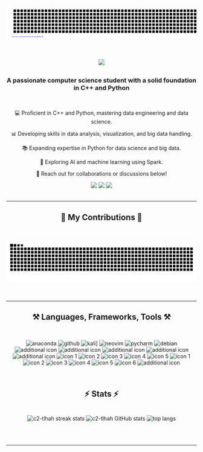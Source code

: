 ![gitartwork](gitartwork.svg)

<h1 align="center">
    <img src="https://readme-typing-svg.herokuapp.com/?font=Righteous&size=35&center=true&vCenter=true&width=500&height=70&duration=4000&lines=Hi+There!+👋;+I'm+Muhammad+Talha+Ramzan!;" />
</h1>

<h3 align="center">A passionate computer science student with a solid foundation in C++ and Python</h3>

<br/>

<div align="center">
 
💻 Proficient in C++ and Python, mastering data engineering and data science.

📊 Developing skills in data analysis, visualization, and big data handling.

📚 Expanding expertise in Python for data science and big data.

🤖 Exploring AI and machine learning using Spark.

📧 Reach out for collaborations or discussions below!

</div>
 
<div align="center"> 
 <a href="https://www.linkedin.com/in/muhammad-talha-ramzan" target="_blank"><img src="https://img.shields.io/badge/-LinkedIn-%230077B5?style=for-the-badge&logo=linkedin&logoColor=white"></a> 
 <a href="https://www.instagram.com/o21tlha?igsh=NTc4MTIwNjQ2YQ==" target="_blank"><img src="https://img.shields.io/badge/-Instagram-%23E4405F?style=for-the-badge&logo=instagram&logoColor=white"></a>
 <a href="mailto:c2.tlhah@gmail.com"><img src="https://img.shields.io/badge/-Gmail-%23333?style=for-the-badge&logo=gmail&logoColor=white"></a>
</div>

<br/>
<hr/>

<div align="center">
  <h2>🐍 My Contributions 🐍</h2>
  <br>

 ![snake gif](https://github.com/c2-tlhah/c2-tlhah/blob/output/github-contribution-grid-snake.svg)
  <br/><br/><br/>
</div>

<hr/>

<h2 align="center">⚒️ Languages, Frameworks, Tools ⚒️</h2>
<br/>
<div align="center">
<p align="center"> 
           <img src="https://skillicons.dev/icons?i=anaconda&theme=light" alt="anaconda" width="40" height="40"/>
    <img src="https://skillicons.dev/icons?i=github&theme=light" alt="github" width="40" height="40"/>
        <img src="https://skillicons.dev/icons?i=kali&theme=light" alt="kali" width="40" height="40"/>]
    <img src="https://skillicons.dev/icons?i=neovim&theme=light" alt="neovim" width="40" height="40"/>
    <img src="https://skillicons.dev/icons?i=pycharm&theme=light" alt="pycharm" width="40" height="40"/>
    <img src="https://skillicons.dev/icons?i=debian&theme=light" alt="debian" width="40" height="40"/>
    <img src="https://user-images.githubusercontent.com/25181517/192108372-f71d70ac-7ae6-4c0d-8395-51d8870c2ef0.png" alt="additional icon" width="40" height="40"/>
<img src="https://user-images.githubusercontent.com/25181517/192108889-232b3431-a585-4b36-a62d-9078bd3641d9.png" alt="additional icon" width="40" height="40"/>
<img src="https://github.com/marwin1991/profile-technology-icons/assets/136815194/c7f2fa08-bb92-4898-a73e-b206be6bd573" alt="additional icon" width="40" height="40"/>
 <img src="https://user-images.githubusercontent.com/25181517/192106073-90fffafe-3562-4ff9-a37e-c77a2da0ff58.png" alt="additional icon" width="40" height="40"/>
<img src="https://user-images.githubusercontent.com/25181517/183423507-c056a6f9-1ba8-4312-a350-19bcbc5a8697.png" alt="additional icon" width="40" height="40"/>
<img src="https://user-images.githubusercontent.com/25181517/117208736-bdedc080-adf5-11eb-912f-61c7d43705f6.png" alt="icon 1" width="40" height="40"/>
    <img src="https://github.com/marwin1991/profile-technology-icons/assets/136815194/ef235485-5e32-4d25-8c49-5dbe77e50f3e" alt="icon 2" width="40" height="40"/>
    <img src="https://user-images.githubusercontent.com/25181517/182884177-d48a8579-2cd0-447a-b9a6-ffc7cb02560e.png" alt="icon 3" width="40" height="40"/>
    <img src="https://user-images.githubusercontent.com/25181517/183896128-ec99105a-ec1a-4d85-b08b-1aa1620b2046.png" alt="icon 4" width="40" height="40"/>
    <img src="https://user-images.githubusercontent.com/25181517/117208740-bfb78400-adf5-11eb-97bb-09072b6bedfc.png" alt="icon 5" width="40" height="40"/>
<img src="https://user-images.githubusercontent.com/25181517/186884153-99edc188-e4aa-4c84-91b0-e2df260ebc33.png" alt="icon 1" width="40" height="40"/>
    <img src="https://github.com/marwin1991/profile-technology-icons/assets/76662862/2481dc48-be6b-4ebb-9e8c-3b957efe69fa" alt="icon 2" width="40" height="40"/>
    <img src="https://user-images.githubusercontent.com/25181517/184357834-eba1eee1-6074-4b9c-8ed3-5373868096cc.png" alt="icon 3" width="40" height="40"/>
    <img src="https://user-images.githubusercontent.com/25181517/197845567-86a09ca9-d96f-42c4-9ab1-8bce95ab000d.png" alt="icon 4" width="40" height="40"/>
    <img src="https://user-images.githubusercontent.com/25181517/183911544-95ad6ba7-09bf-4040-ac44-0adafedb9616.png" alt="icon 5" width="40" height="40"/>
    <img src="https://user-images.githubusercontent.com/25181517/192158606-7c2ef6bd-6e04-47cf-b5bc-da2797cb5bda.png" alt="icon 6" width="40" height="40"/>


<img src="https://user-images.githubusercontent.com/25181517/192107004-2d2fff80-d207-4916-8a3e-130fee5ee495.png" alt="additional icon" width="40" height="40"/>

</p>
</div>

<br/>

<h2 align="center">⚡ Stats ⚡</h2>
<br>
<div align="center">
    
<img width="390" height="200" align="center" src="https://github-readme-streak-stats.herokuapp.com/?user=c2-tlhah&count_private=true&theme=react&border_radius=10&background=DEDEDE&stroke=000000&ring=FFFFFF&fire=666666&currStreakLabel=333333&sideNums=888888&currStreakNum=333333&dates=888888&sideLabels=333333" alt="c2-tlhah streak stats"/>
   
<img width="390" height="200" align="center" src="https://github-readme-stats.vercel.app/api?username=c2-tlhah&count_private=true&show_icons=true&theme=react&rank_icon=github&border_radius=10&bg_color=1A1A1A,444444,F4F1DE,A7BACB&title_color=000000&text_color=000000" alt="c2-tlhah GitHub stats"/>

<img width="325" align="center" src="https://github-readme-stats.vercel.app/api/top-langs?username=c2-tlhah&hide=HTML&langs_count=8&layout=compact&theme=react&border_radius=10&bg_color=DEG,FFC0CB,87CEEB&title_color=000000&text_color=000000" alt="top langs"/>

</div>

<br/><br/>

<hr/>
